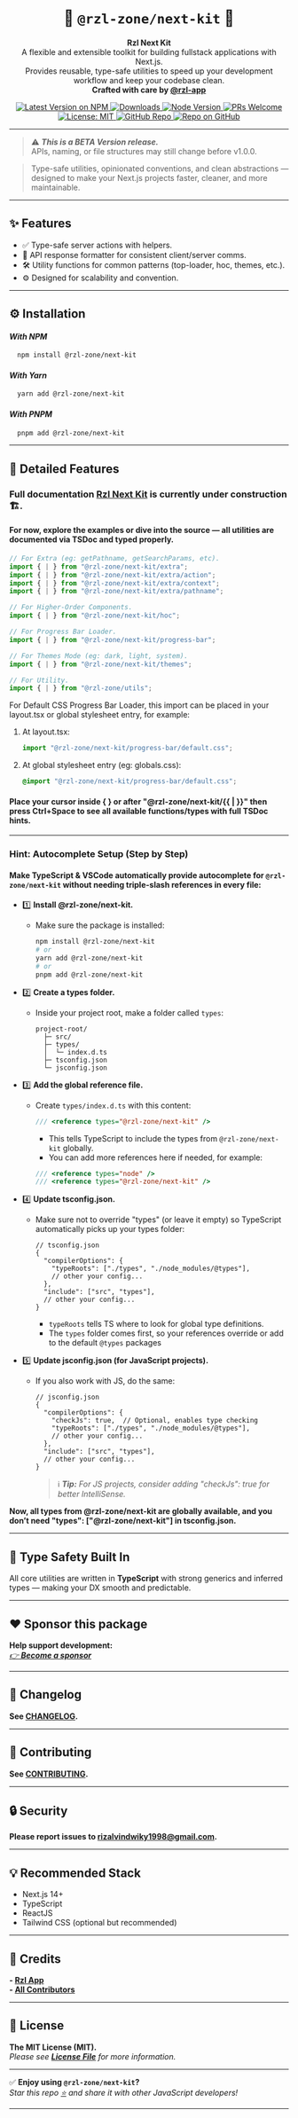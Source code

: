 <div align="center">
  <h1><strong>🧩 <code>@rzl-zone/next-kit</code> 🚀</strong></h1>
</div>

<p align="center">
  <strong>Rzl Next Kit</strong><br/>
  A flexible and extensible toolkit for building fullstack applications with Next.js.<br/>
  Provides reusable, type-safe utilities to speed up your development workflow and keep your codebase clean.<br/>
  <strong>Crafted with care by <a href="https://github.com/rzl-app">@rzl-app</a></strong>
</p>

<div align="center">
  <a href="https://npmjs.com/package/@rzl-zone/next-kit">
    <img src="https://img.shields.io/npm/v/@rzl-zone/next-kit?color=blue&style=flat-rounded" alt="Latest Version on NPM" />
  </a>
  <a href="https://npmjs.com/package/@rzl-zone/next-kit">
    <img src="https://img.shields.io/npm/dt/@rzl-zone/next-kit?style=flat-rounded" alt="Downloads" />
  </a>
  <a href="https://nodejs.org/en/">
    <img src="https://img.shields.io/badge/node-%3E%3D18.18.0-blue.svg?logo=node.js&style=flat-rounded" alt="Node Version" />
  </a>
  <a href="https://github.com/rzl-zone/next-kit/blob/main/CONTRIBUTING.md">
    <img src="https://img.shields.io/badge/PRs-welcome-brightgreen.svg" alt="PRs Welcome" />
  </a>
  <a href="https://github.com/rzl-zone/next-kit/blob/main/LICENSE.md">
    <img src="https://img.shields.io/badge/license-MIT-blue.svg" alt="License: MIT" />
  </a>
  <a href="https://github.com/rzl-zone/next-kit">
    <img src="https://img.shields.io/badge/GitHub-@rzl--zone%2Fnext--kit-181717?logo=github" alt="GitHub Repo" />
  </a>
  <a href="https://github.com/rzl-app">
    <img src="https://img.shields.io/badge/Repo-on%20GitHub-181717?logo=github&style=flat-rounded" alt="Repo on GitHub" />
  </a>
</div>

---

> ⚠️ ***This is a BETA Version release.***  
> APIs, naming, or file structures may still change before v1.0.0.

> Type-safe utilities, opinionated conventions, and clean abstractions — designed to make your Next.js projects faster, cleaner, and more maintainable.

---
 
<h2 id="features">✨ <strong>Features</strong></h2>

- ✅ Type-safe server actions with helpers.  
- 🚀 API response formatter for consistent client/server comms.  
- 🛠️ Utility functions for common patterns (top-loader, hoc, themes, etc.).  
- ⚙️ Designed for scalability and convention.  

---

<h2 id="installation">⚙️ <strong>Installation</strong></h2>

#### *With NPM*

```bash
  npm install @rzl-zone/next-kit
```

#### *With Yarn*

```bash
  yarn add @rzl-zone/next-kit
```

#### *With PNPM*

```bash
  pnpm add @rzl-zone/next-kit
```

---

<h2 id="detailed-features">💎 <strong>Detailed Features</strong></h2>

  ### **Full documentation <a href="https://docs-rzl-next-kit.vercel.app" target="_blank" rel="nofollow noreferrer noopener">Rzl Next Kit</a> is **currently under construction** 🏗️.**
  #### For now, explore the examples or dive into the source — all utilities are documented via **TSDoc** and typed properly.

  ```ts
  // For Extra (eg: getPathname, getSearchParams, etc).
  import { | } from "@rzl-zone/next-kit/extra"; 
  import { | } from "@rzl-zone/next-kit/extra/action"; 
  import { | } from "@rzl-zone/next-kit/extra/context"; 
  import { | } from "@rzl-zone/next-kit/extra/pathname"; 

  // For Higher-Order Components.
  import { | } from "@rzl-zone/next-kit/hoc"; 

  // For Progress Bar Loader. 
  import { | } from "@rzl-zone/next-kit/progress-bar";

  // For Themes Mode (eg: dark, light, system).
  import { | } from "@rzl-zone/next-kit/themes"; 
 
 // For Utility.
  import { | } from "@rzl-zone/utils"; 
  ```
  For Default CSS Progress Bar Loader, this import can be placed in your layout.tsx or global stylesheet entry, for example:

  1. At layout.tsx:
      ```ts
      import "@rzl-zone/next-kit/progress-bar/default.css";
      ```
  2. At global stylesheet entry (eg: globals.css):
      ```css 
      @import "@rzl-zone/next-kit/progress-bar/default.css";
      ```
  #### Place your cursor inside { } or after "@rzl-zone/next-kit/{{ | }}" then press Ctrl+Space to see all available functions/types with full TSDoc hints.
   
  ---
  ### **Hint: Autocomplete Setup (Step by Step)**

  #### Make TypeScript & VSCode automatically provide autocomplete for `@rzl-zone/next-kit` without needing triple-slash references in every file:

  - 1️⃣ **Install @rzl-zone/next-kit.**

    - Make sure the package is installed:

      ```bash
      npm install @rzl-zone/next-kit
      # or
      yarn add @rzl-zone/next-kit
      # or
      pnpm add @rzl-zone/next-kit
      ```

  - 2️⃣ **Create a types folder.**

    - Inside your project root, make a folder called `types`:

      ```pgsql
      project-root/
        ├─ src/
        ├─ types/
        │  └─ index.d.ts
        ├─ tsconfig.json
        └─ jsconfig.json
      ```

  - 3️⃣ **Add the global reference file.**

    - Create `types/index.d.ts` with this content:

      ```ts
      /// <reference types="@rzl-zone/next-kit" />
      ``` 

      - This tells TypeScript to include the types from `@rzl-zone/next-kit` globally.
      - You can add more references here if needed, for example:

      ```ts
      /// <reference types="node" />
      /// <reference types="@rzl-zone/next-kit" />
      ``` 

  - 4️⃣ **Update tsconfig.json.**

    - Make sure not to override "types" (or leave it empty) so TypeScript automatically picks up your types folder:

      ```jsonc
      // tsconfig.json
      {
        "compilerOptions": { 
          "typeRoots": ["./types", "./node_modules/@types"],
          // other your config...
        },
        "include": ["src", "types"],
        // other your config...
      }
      ```
      - `typeRoots` tells TS where to look for global type definitions.
      - The `types` folder comes first, so your references override or add to the default `@types` packages

  - 5️⃣ **Update jsconfig.json (for JavaScript projects).**

    - If you also work with JS, do the same:

      ```jsonc
      // jsconfig.json
      {
        "compilerOptions": {
          "checkJs": true,  // Optional, enables type checking 
          "typeRoots": ["./types", "./node_modules/@types"],
          // other your config...
        },
        "include": ["src", "types"],
        // other your config...
      }
      ```
      >ℹ️ ***Tip:*** *For JS projects, consider adding "checkJs": true for better IntelliSense.*
    
   **Now, all types from @rzl-zone/next-kit are globally available, and you don’t need "types": ["@rzl-zone/next-kit"] in tsconfig.json.** 

--- 

<h2 id="type-safety-build-in">🧪 <strong>Type Safety Built In</strong></h2>

All core utilities are written in **TypeScript** with strong generics and inferred types — making your DX smooth and predictable. 

---
<h2 id="sponsor-this-package">❤️ <strong>Sponsor this package</strong></h2>

**Help support development:**    
*[👉 **Become a sponsor**](https://github.com/sponsors/rzl-app)*

---

<h2 id="changelog">📝 <strong>Changelog</strong></h2>

**See [CHANGELOG](CHANGELOG.md).**

---

<h2 id="contributing">🤝 <strong>Contributing</strong></h2>

**See [CONTRIBUTING](CONTRIBUTING.md).**

---

<h2 id="security">🔒 <strong>Security</strong></h2>

**Please report issues to [rizalvindwiky1998@gmail.com](mailto:rizalvindwiky1998@gmail.com).**

---

<h2 id="credits">💡 <strong>Recommended Stack</strong></h2>

- Next.js 14+
- TypeScript
- ReactJS
- Tailwind CSS (optional but recommended)

---

<h2 id="credits">🙌 <strong>Credits</strong></h2>

**- [Rzl App](https://github.com/rzl-app)**  
**- [All Contributors](../../contributors)**

---

<h2 id="license">📜 <strong>License</strong></h2>

**The MIT License (MIT).**    
*Please see **[License File](LICENSE.md)** for more information.*

---

✅ **Enjoy using `@rzl-zone/next-kit`?**  
*Star this repo [⭐](https://github.com/rzl-zone/next-kit) and share it with other JavaScript developers!*

---

